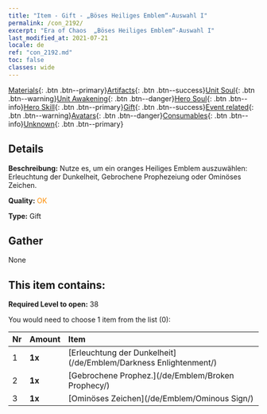 ```yaml
---
title: "Item - Gift - „Böses Heiliges Emblem“-Auswahl I"
permalink: /con_2192/
excerpt: "Era of Chaos  „Böses Heiliges Emblem“-Auswahl I"
last_modified_at: 2021-07-21
locale: de
ref: "con_2192.md"
toc: false
classes: wide
---
```

 [Materials](/ItemsDE/){: .btn .btn--primary}[Artifacts](/ItemsDE/Artifacts/){: .btn .btn--success}[Unit Soul](/ItemsDE/UnitSoul/){: .btn .btn--warning}[Unit Awakening](/ItemsDE/UnitAwakening/){: .btn .btn--danger}[Hero Soul](/ItemsDE/HeroSoul/){: .btn .btn--info}[Hero Skill](/ItemsDE/HeroSkill/){: .btn .btn--primary}[Gift](/ItemsDE/Gift/){: .btn .btn--success}[Event related](/ItemsDE/Events/){: .btn .btn--warning}[Avatars](/ItemsDE/Avatars/){: .btn .btn--danger}[Consumables](/ItemsDE/Consumables/){: .btn .btn--info}[Unknown](/ItemsDE/Unknown/){: .btn .btn--primary}

## Details
 **Beschreibung:** Nutze es, um ein oranges Heiliges Emblem auszuwählen: Erleuchtung der Dunkelheit, Gebrochene Prophezeiung oder Ominöses Zeichen.

 **Quality:** <span style="color: #FF8C00">OK</span>

 **Type:** Gift

## Gather

  None

## This item contains:

 **Required Level to open:** 38

 You would need to choose 1 item from the list (0):

  | Nr | Amount |     Item    |
  |:---|:-------|:------------|
  | 1 |  **1x** | [Erleuchtung der Dunkelheit](/de/Emblem/Darkness Enlightenment/) |  | 
  | 2 |  **1x** | [Gebrochene Prophez.](/de/Emblem/Broken Prophecy/) |  | 
  | 3 |  **1x** | [Ominöses Zeichen](/de/Emblem/Ominous Sign/) |  | 
